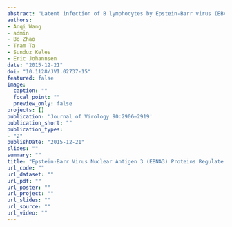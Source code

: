 ```yaml
---
abstract: "Latent infection of B lymphocytes by Epstein-Barr virus (EBV) in vitro results in their immortalization into lymphoblastoid cell lines (LCLs); this latency program is controlled by the EBNA2 viral transcriptional activator, which targets promoters via RBPJ, a DNA binding protein in the Notch signaling pathway. Three other EBNA3 proteins (EBNA3A, EBNA3B, and EBNA3C) interact with RBPJ to regulate cell gene expression. The mechanism by which EBNAs regulate different genes via RBPJ remains unclear. Our chromatin immunoprecipitation with deep sequencing (ChIP-seq) analysis of the EBNA3 proteins analyzed in concert with prior EBNA2 and RBPJ data demonstrated that EBNA3A, EBNA3B, and EBNA3C bind to distinct, partially overlapping genomic locations. Although RBPJ interaction is critical for EBNA3A and EBNA3C growth effects, only 30 to 40% of EBNA3-bound sites colocalize with RBPJ. Using LCLs conditional for EBNA3A or EBNA3C activity, we demonstrate that EBNA2 binding at sites near EBNA3A- or EBNA3C-regulated genes is specifically regulated by the respective EBNA3. To investigate EBNA3 binding specificity, we identified sequences and transcription factors enriched at EBNA3A-, EBNA3B-, and EBNA3C-bound sites. This confirmed the prior observation that IRF4 is enriched at EBNA3A- and EBNA3C-bound sites and revealed IRF4 enrichment at EBNA3B-bound sites. Using IRF4-negative BJAB cells, we demonstrate that IRF4 is essential for EBNA3C, but not EBNA3A or EBNA3B, binding to specific sites. These results support a model in which EBNA2 and EBNA3s compete for distinct subsets of RBPJ sites to regulate cell genes and where EBNA3 subset specificity is determined by interactions with other cell transcription factors."
authors:
- Anqi Wang
- admin
- Bo Zhao
- Tram Ta
- Sunduz Keles
- Eric Johannsen
date: "2015-12-21"
doi: "10.1128/JVI.02737-15"
featured: false
image:
  caption: ""
  focal_point: ""
  preview_only: false
projects: []
publication: 'Journal of Virology 90:2906–2919'
publication_short: ""
publication_types:
- "2"
publishDate: "2015-12-21"
slides: ""
summary: ""
title: "Epstein-Barr Virus Nuclear Antigen 3 (EBNA3) Proteins Regulate EBNA2 Binding to Distinct RBPJ Genomic Sites"
url_code: ""
url_dataset: ""
url_pdf: ""
url_poster: ""
url_project: ""
url_slides: ""
url_source: ""
url_video: ""
---
```

